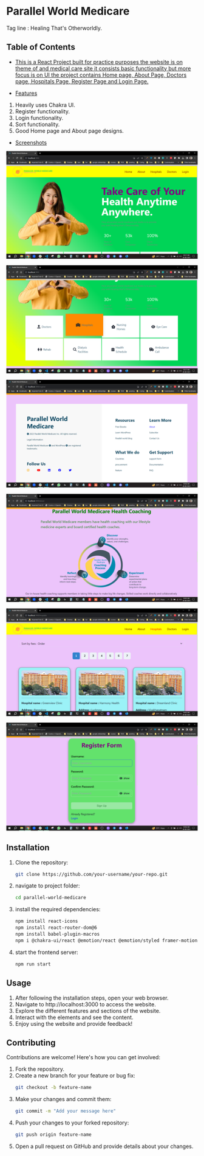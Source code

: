# Parallel World Medicare

Tag line : Healing That's Otherworldly.

## Table of Contents

- [This is a React Project built for practice purposes the website is on theme of and medical care site it consists basic functionality but more focus is on UI the project contains Home page, About Page, Doctors page, Hospitals Page, Register Page and Login Page.](#description)

- [Features](#features)

1. Heavily uses Chakra UI.
2. Register functionality.
3. Login functionality.
4. Sort functionality.
5. Good Home page and About page designs.

- [Screenshots](#screenshots)

<!-- ![Screenshot 1](https://github.com/RaviTheja1996/dandy-religion-8340/blob/main/parallel-world-medicare/screenshots/S-1.png)
![Screenshot 2](https://github.com/RaviTheja1996/dandy-religion-8340/blob/main/parallel-world-medicare/screenshots/S-2.png)
![Screenshot 3](https://github.com/RaviTheja1996/dandy-religion-8340/blob/main/parallel-world-medicare/screenshots/S-3.png)
![Screenshot 4](https://github.com/RaviTheja1996/dandy-religion-8340/blob/main/parallel-world-medicare/screenshots/S-4.png)
![Screenshot 5](https://github.com/RaviTheja1996/dandy-religion-8340/blob/main/parallel-world-medicare/screenshots/S-5.png)
![Screenshot 6](https://github.com/RaviTheja1996/dandy-religion-8340/blob/main/parallel-world-medicare/screenshots/S-6.png) -->

![Screenshot 1](./parallel-world-medicare/screenshots/S-1.png)

![Screenshot 2](./parallel-world-medicare/screenshots/S-2.png)

![Screenshot 3](./parallel-world-medicare/screenshots/S-3.png)

![Screenshot 4](./parallel-world-medicare/screenshots/S-4.png)

![Screenshot 5](./parallel-world-medicare/screenshots/S-5.png)

![Screenshot 6](./parallel-world-medicare/screenshots/S-6.png)

## Installation

1. Clone the repository:

   ```sh
   git clone https://github.com/your-username/your-repo.git
   ```

2. navigate to project folder:

   ```sh
   cd parallel-world-medicare
   ```

3. install the required dependencies:

   ```sh
   npm install react-icons
   npm install react-router-dom@6
   npm install babel-plugin-macros
   npm i @chakra-ui/react @emotion/react @emotion/styled framer-motion
   ```

4. start the frontend server:

   ```sh
   npm run start
   ```

## Usage

1. After following the installation steps, open your web browser.
2. Navigate to http://localhost:3000 to access the website.
3. Explore the different features and sections of the website.
4. Interact with the elements and see the content.
5. Enjoy using the website and provide feedback!

## Contributing

Contributions are welcome! Here's how you can get involved:

1. Fork the repository.
2. Create a new branch for your feature or bug fix:
   ```sh
   git checkout -b feature-name
   ```
3. Make your changes and commit them:
   ```sh
   git commit -m "Add your message here"
   ```
4. Push your changes to your forked repository:
   ```sh
   git push origin feature-name
   ```
5. Open a pull request on GitHub and provide details about your changes.
